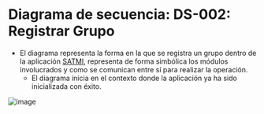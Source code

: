 # Diagrama de secuencia: DS-002: Registrar Grupo
- El diagrama representa la forma en la que se registra un grupo dentro de la aplicación [SATMI](/Diseño/1.%20Propósito/Propósito.md), representa de forma simbólica los módulos involucrados y como se comunican entre sí para realizar la operación.
    - El diagrama inicia en el contexto donde la aplicación ya ha sido inicializada con éxito.

<!-- @startuml 

title DS - 002: Registrar Grupo

Usuario -> AppUI: selecciona\n"Alta Grupo"
AppUI -->
<!-- Usuario: "Ingrese datos: "-->
<!-- Usuario -->
<!-- AppUI: ingresaDatos()
 alt Campos completos
AppUI -> DataSource: registrarGrupo
<!--DataSource -> GrupoDAO: registrarGrupo\n(Grupo)
GrupoDAO-> SQLite: guardarRegistro\n(nuevoGrupo)
SQLite -->
<!-- DataSource: returnResult(nuevoGrupo)
DataSource -->
<!-- AppUI: returnResult\n(nuevoGrupo)
<!--alt Registro exitoso
AppUI -->
<!-- Usuario: "Grupo\nregistrado"
else Registro no exitoso
AppUI -->
<!-- Usuario: "Grupo\nno registrado"
end
else Campos Incompletos
AppUI -> Usuario: "Campos\nincompletos")
end

@enduml-->
![image](https://github.com/amezcua04s/FCA-Proyecto-OO-01/assets/147119596/715d35c1-0212-4163-ad5f-221dc88fb9ee)

